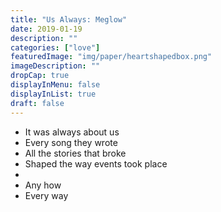 ```yaml
---
title: "Us Always: Meglow"
date: 2019-01-19
description: ""
categories: ["love"]
featuredImage: "img/paper/heartshapedbox.png"
imageDescription: ""
dropCap: true
displayInMenu: false
displayInList: true
draft: false
---
```


- It was always about us
- Every song they wrote
- All the stories that broke
- Shaped the way events took place
- 
- Any how
- Every way
